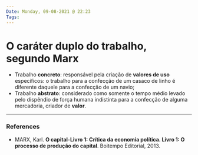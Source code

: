 ```yaml
---
Date: Monday, 09-08-2021 @ 22:23
Tags:
---
```

# O caráter duplo do trabalho, segundo Marx
* Trabalho **concreto**: responsável pela criação de **valores de uso** específicos: o trabalho para a confecção de um casaco de linho é diferente daquele para a confecção de um navio; 
* Trabalho **abstrato**: considerado como somente o tempo médio levado pelo dispêndio de força humana indistinta para a confecção de alguma mercadoria, criador de **valor**.  


---
### References
- MARX, Karl. **O capital-Livro 1: Crítica da economia política. Livro 1: O processo de produção do capital**. Boitempo Editorial, 2013.